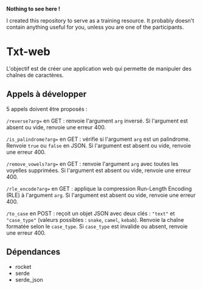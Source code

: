 **Nothing to see here !**

I created this repository to serve as a training resource. It probably doesn't contain anything useful for you, unless you are one of the participants.

# Txt-web

L'objectif est de créer une application web qui permette de manipuler des chaînes de caractères.

## Appels à développer

5 appels doivent être proposés :

`/reverse?arg=` en GET
: renvoie l'argument `arg` inversé. Si l'argument est absent ou vide, renvoie une erreur 400.

`/is_palindrome?arg=` en GET
: vérifie si l'argument `arg` est un palindrome. Renvoie `true` ou `false` en JSON. Si l'argument est absent ou vide, renvoie une erreur 400.

`/remove_vowels?arg=` en GET
: renvoie l'argument `arg` avec toutes les voyelles supprimées. Si l'argument est absent ou vide, renvoie une erreur 400.

`/rle_encode?arg=` en GET
: applique la compression Run-Length Encoding (RLE) à l'argument `arg`. Si l'argument est absent ou vide, renvoie une erreur 400.

`/to_case` en POST
: reçoit un objet JSON avec deux clés : `"text"` et `"case_type"` (valeurs possibles : `snake`, `camel`, `kebab`). Renvoie la chaîne formatée selon le `case_type`. Si `case_type` est invalide ou absent, renvoie une erreur 400.

## Dépendances
- rocket
- serde
- serde_json
